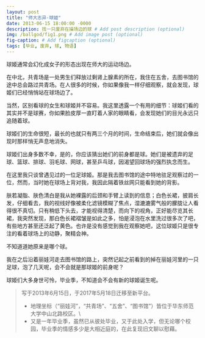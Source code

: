 ```yaml
---
layout: post
title: "师大志异·球姬"
date: 2013-06-15 18:00:00 -0000
description: 找一只废弃在操场边的球 # Add post description (optional)
img: /ballgod/fig1.png # Add image post (optional)
fig-caption: # Add figcaption (optional)
tags: [毕业, 废弃, 球, 物语]
---
```


球姬通常会幻化成女子的形态出现在师大的运动场边。

在中北，共青场是一处男生们释放过剩肾上腺素的所在，我住在五舍，去图书馆的途中总会路过共青场。在人很多的时候，你如果像我一样仔细观察，就会发现，球姬们已经悄悄站在球场边了。

当然，区别看球的女生和球姬并不容易。我这里透露一个有用的细节：球姬们看的其实并不是球赛，你如果脸皮厚一直盯着人家的眼睛看，会发现她们的目光永远只追随着球。

球姬们的生命很短，最长的也就只有两三个月的时间，生命结束后，她们就会像出现时那样悄无声息地消失。

球姬们出身多数不幸，是的，你应该猜出她们的前身都是球。她们是被遗弃的足球、篮球、排球、羽毛球、网球，甚至乒乓球，因渴望回球场的强烈执念而生。

在这里我只谈曾遇见过的一位足球姬。那是我去图书馆的途中特地驻足观察过的一位，然而，当时她在球场上背对我，我因此隔着铁丝网只能看到她的背影。

肤若凝脂、肤色清白是我从她裸露的后颈和手臂上读到的信息；白色长裙，披肩长发，仔细看去，我的视线好像被柔化滤镜模糊了焦点，湿漉漉雾气般的朦胧让人看得很不真切。只有稍低下头去，才能视得清楚，而向下的视角，正好能尽览其长裙，我突然发现，那白色长裙褶皱是如此之多，怕是浸泡在水里洗过很多次了吧，有些地方甚至还泛起了黄色。也许是没有感觉到我在观察她吧，这位球姬只是很专注的看着球场上的动静，聚精会神。

不知道道她原来是哪个球。

我在之后沿着丽娃河走去图书馆的路上，突然记起之前看到的掉在丽娃河里的一只足球，泡了几天呢，会不会就是那球姬的前身呢？ 

球姬们大多身世可怜，毕业季，不知道会不会有新的球姬诞生呢。


>写于2013年6月15日，于2017年5月18日迁移至新平台。
>- 地理坐标（“丽娃河”，“共青场”、“五舍”、“图书馆”）皆位于华东师范大学中山北路校区。\
>- 又是一年毕业季，虽然已从彼处毕业，又于此处入学，但无论哪个校园，毕业季的情感多少是大相近庭的，在此复现旧文聊以慰藉。

